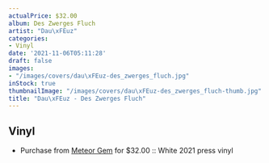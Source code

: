 ```yaml
---
actualPrice: $32.00
album: Des Zwerges Fluch
artist: "Dau\xFEuz"
categories:
- Vinyl
date: '2021-11-06T05:11:28'
draft: false
images:
- "/images/covers/dau\xFEuz-des_zwerges_fluch.jpg"
inStock: true
thumbnailImage: "/images/covers/dau\xFEuz-des_zwerges_fluch-thumb.jpg"
title: "Dau\xFEuz - Des Zwerges Fluch"
---
```


## Vinyl
* Purchase from [Meteor Gem](https://meteor-gem.com/products/dauthuz-des-zwerges-fluch-lp) for $32.00 :: White 2021 press vinyl
